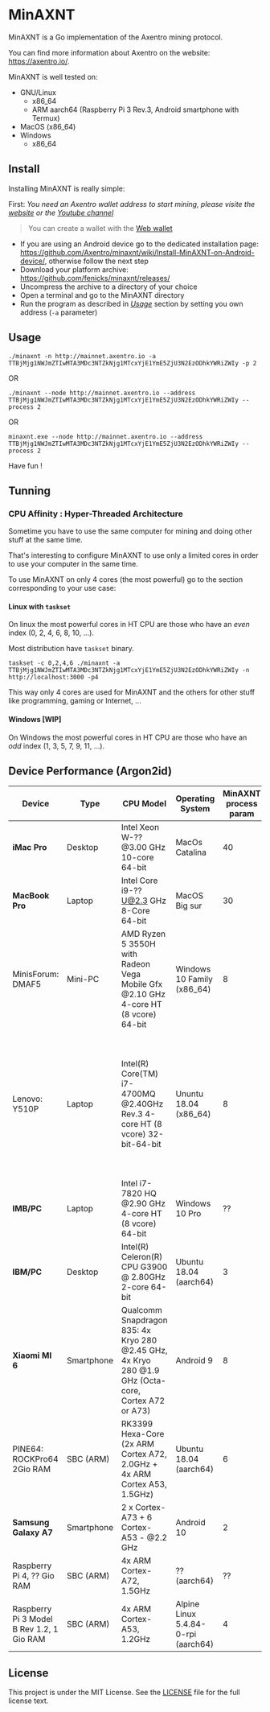 # MinAXNT

MinAXNT is a Go implementation of the Axentro mining protocol.

You can find more information about Axentro on the website: <https://axentro.io/>.

MinAXNT is well tested on:

* GNU/Linux
  * x86_64
  * ARM aarch64 (Raspberry Pi 3 Rev.3, Android smartphone with Termux)
* MacOS (x86_64)
* Windows
  * x86_64

## Install

Installing MinAXNT is really simple:

First: _You need an Axentro wallet address to start mining, please visite the [website](https://axentro.io/) or the [Youtube channel](https://www.youtube.com/watch?v=aZd9ZPfDC2g)_

> You can create a wallet with the [Web wallet](https://axentro.xyz/)

* If you are using an Android device go to the dedicated installation page: <https://github.com/Axentro/minaxnt/wiki/Install-MinAXNT-on-Android-device/>, otherwise follow the next step
* Download your platform archive: <https://github.com/fenicks/minaxnt/releases/>
* Uncompress the archive to a directory of your choice
* Open a terminal and go to the MinAXNT directory
* Run the program as described in _[Usage](#usage)_ section by setting you own address (`-a` parameter)

## Usage

    ./minaxnt -n http://mainnet.axentro.io -a TTBjMjg1NWJmZTIwMTA3MDc3NTZkNjg1MTcxYjE1YmE5ZjU3N2EzODhkYWRiZWIy -p 2

OR

    ./minaxnt --node http://mainnet.axentro.io --address TTBjMjg1NWJmZTIwMTA3MDc3NTZkNjg1MTcxYjE1YmE5ZjU3N2EzODhkYWRiZWIy --process 2

OR

    minaxnt.exe --node http://mainnet.axentro.io --address TTBjMjg1NWJmZTIwMTA3MDc3NTZkNjg1MTcxYjE1YmE5ZjU3N2EzODhkYWRiZWIy --process 2

Have fun !

## Tunning

### CPU Affinity : Hyper-Threaded Architecture

Sometime you have to use the same computer for mining and doing other stuff at the same time.

That's interesting to configure MinAXNT to use only a limited cores in order to use your computer in the same time.

To use MinAXNT on only 4 cores (the most powerful) go to the section corresponding to your use case:

#### Linux with `taskset`

On linux the most powerful cores in HT CPU are those who have an _even_ index (0, 2, 4, 6, 8, 10, ...).

Most distribution have `taskset` binary.

    taskset -c 0,2,4,6 ./minaxnt -a TTBjMjg1NWJmZTIwMTA3MDc3NTZkNjg1MTcxYjE1YmE5ZjU3N2EzODhkYWRiZWIy -n http://localhost:3000 -p4

This way only 4 cores are used for MinAXNT and the others for other stuff like programming, gaming or Internet, ...

#### Windows [WIP]

On Windows the most powerful cores in HT CPU are those who have an _odd_ index (1, 3, 5, 7, 9, 11, ...).

## Device Performance (Argon2id)

| **Device** | **Type** | **CPU Model** | **Operating System** | **MinAXNT process param** | **Work/s** | **MinAXNT version** |
|------------|----------|---------------|----------------------|---------------------------|------------|---------------------|
| **iMac Pro** | Desktop | Intel Xeon W-?? @3.00 GHz 10-core 64-bit | MacOs Catalina | 40 | **160.0 Work/s** | v0.7.0 |
| **MacBook Pro** | Laptop | Intel Core i9-?? U@2.3 GHz 8-Core 64-bit | MacOS Big sur | 30 | **108.0 Work/s** | v0.7.0 |
| MinisForum: DMAF5 | Mini-PC | AMD Ryzen 5 3550H with Radeon Vega Mobile Gfx @2.10 GHz 4-core HT (8 vcore) 64-bit | Windows 10 Family (x86_64) | 8 | **69.0 Work/s** | v0.9.0 |
| Lenovo: Y510P | Laptop | Intel(R) Core(TM) i7-4700MQ @2.40GHz Rev.3 4-core HT (8 vcore) 32-bit-64-bit | Ununtu 18.04 (x86_64) | 8 | **49.0 Work/s** (45 Work/s when using only the 4 physical CPU: `taskset -c 0,2,4,6 ./minaxnt -a xxx -p4`) | v0.9.0 |
| **IMB/PC** | Laptop | Intel i7-7820 HQ @2.90 GHz  4-core HT (8 vcore) 64-bit | Windows 10 Pro | ?? | **36.0 Work/s** | v0.7.0 |
| **IBM/PC** | Desktop | Intel(R) Celeron(R) CPU G3900 @ 2.80GHz 2-core 64-bit | Ubuntu 18.04 (aarch64) | 3 | **24.8 Work/s** | v0.10.0 |
| **Xiaomi MI 6** | Smartphone | Qualcomm Snapdragon 835: 4x Kryo 280 @2.45 GHz, 4x Kryo 280 @1.9 GHz (Octa-core, Cortex A72 or A73) | Android 9 | 8 | **15.7 Work/s** | v0.10.0 |
| PINE64: ROCKPro64 2Gio RAM | SBC (ARM) | RK3399 Hexa-Core (2x ARM Cortex A72, 2.0GHz + 4x ARM Cortex A53, 1.5GHz)  | Ubuntu 18.04 (aarch64) | 6 | **10.0 Work/s** | v0.7.0 |
| **Samsung Galaxy A7** | Smartphone | 2 x Cortex-A73 + 6 Cortex-A53 - @2.2 GHz | Android 10 | 2 | **7.0 Work/s** |v0.10.0|
| Raspberry Pi 4, ?? Gio RAM | SBC (ARM) | 4x ARM Cortex-A72, 1.5GHz | ?? (aarch64) | ?? | **xx.x Work/s** | - |
| Raspberry Pi 3 Model B Rev 1.2, 1 Gio RAM | SBC (ARM) | 4x ARM Cortex-A53, 1.2GHz | Alpine Linux 5.4.84-0-rpi (aarch64) | 4 | **2.6 Work/s** | v0.9.0 |

## License

This project is under the MIT License. See the [LICENSE](https://github.com/fenicks/minaxnt/blob/main/LICENSE) file for the full license text.
